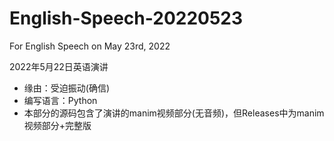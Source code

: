 # English-Speech-20220523
For English Speech on May 23rd, 2022

2022年5月22日英语演讲

- 缘由：受迫振动(确信)
- 编写语言：Python
- 本部分的源码包含了演讲的manim视频部分(无音频)，但Releases中为manim视频部分+完整版
